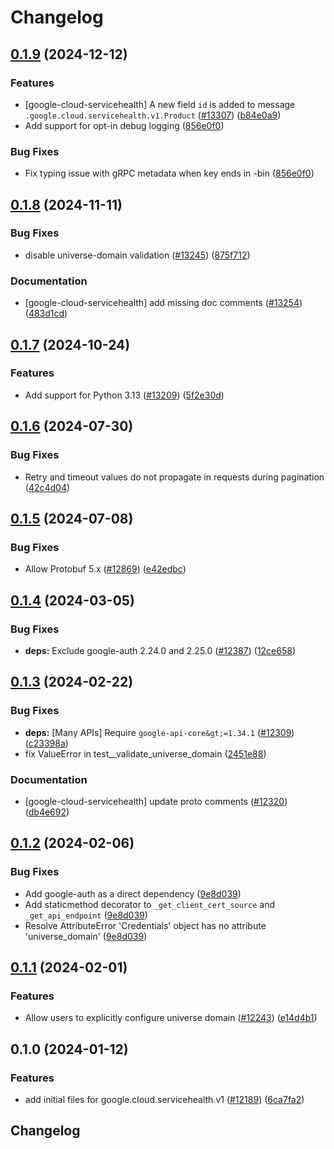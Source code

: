 # Changelog
 
## [0.1.9](https://github.com/googleapis/google-cloud-python/compare/google-cloud-servicehealth-v0.1.8...google-cloud-servicehealth-v0.1.9) (2024-12-12)


### Features

* [google-cloud-servicehealth] A new field `id` is added to message `.google.cloud.servicehealth.v1.Product` ([#13307](https://github.com/googleapis/google-cloud-python/issues/13307)) ([b84e0a9](https://github.com/googleapis/google-cloud-python/commit/b84e0a95eb06877d431090bf29d13803b241f975))
* Add support for opt-in debug logging ([856e0f0](https://github.com/googleapis/google-cloud-python/commit/856e0f07bd5212d60ad64be4c16ac8fafd07850b))


### Bug Fixes

* Fix typing issue with gRPC metadata when key ends in -bin ([856e0f0](https://github.com/googleapis/google-cloud-python/commit/856e0f07bd5212d60ad64be4c16ac8fafd07850b))

## [0.1.8](https://github.com/googleapis/google-cloud-python/compare/google-cloud-servicehealth-v0.1.7...google-cloud-servicehealth-v0.1.8) (2024-11-11)


### Bug Fixes

* disable universe-domain validation  ([#13245](https://github.com/googleapis/google-cloud-python/issues/13245)) ([875f712](https://github.com/googleapis/google-cloud-python/commit/875f712265a36919409964f5ade218330f1d0147))


### Documentation

* [google-cloud-servicehealth] add missing doc comments ([#13254](https://github.com/googleapis/google-cloud-python/issues/13254)) ([483d1cd](https://github.com/googleapis/google-cloud-python/commit/483d1cd5445638a80cd5752fd61400e54f036f74))

## [0.1.7](https://github.com/googleapis/google-cloud-python/compare/google-cloud-servicehealth-v0.1.6...google-cloud-servicehealth-v0.1.7) (2024-10-24)


### Features

* Add support for Python 3.13 ([#13209](https://github.com/googleapis/google-cloud-python/issues/13209)) ([5f2e30d](https://github.com/googleapis/google-cloud-python/commit/5f2e30d62eea6080f5707ee18755f2bb812ad00b))

## [0.1.6](https://github.com/googleapis/google-cloud-python/compare/google-cloud-servicehealth-v0.1.5...google-cloud-servicehealth-v0.1.6) (2024-07-30)


### Bug Fixes

* Retry and timeout values do not propagate in requests during pagination ([42c4d04](https://github.com/googleapis/google-cloud-python/commit/42c4d04ee1362ba0ed0f1b6a134ac8e409875b63))

## [0.1.5](https://github.com/googleapis/google-cloud-python/compare/google-cloud-servicehealth-v0.1.4...google-cloud-servicehealth-v0.1.5) (2024-07-08)


### Bug Fixes

* Allow Protobuf 5.x ([#12869](https://github.com/googleapis/google-cloud-python/issues/12869)) ([e42edbc](https://github.com/googleapis/google-cloud-python/commit/e42edbcf7f4d8ed66b6645c96a01c55fb8cd7666))

## [0.1.4](https://github.com/googleapis/google-cloud-python/compare/google-cloud-servicehealth-v0.1.3...google-cloud-servicehealth-v0.1.4) (2024-03-05)


### Bug Fixes

* **deps:** Exclude google-auth 2.24.0 and 2.25.0 ([#12387](https://github.com/googleapis/google-cloud-python/issues/12387)) ([12ce658](https://github.com/googleapis/google-cloud-python/commit/12ce658210f148eb93d9ff501568fb6f88e77f18))

## [0.1.3](https://github.com/googleapis/google-cloud-python/compare/google-cloud-servicehealth-v0.1.2...google-cloud-servicehealth-v0.1.3) (2024-02-22)


### Bug Fixes

* **deps:** [Many APIs] Require `google-api-core&gt;=1.34.1` ([#12309](https://github.com/googleapis/google-cloud-python/issues/12309)) ([c23398a](https://github.com/googleapis/google-cloud-python/commit/c23398a48d23d48e7f96971dd504ff184841666b))
* fix ValueError in test__validate_universe_domain ([2451e88](https://github.com/googleapis/google-cloud-python/commit/2451e88f302bc582b3f6d01a6ec6aceba7646252))


### Documentation

* [google-cloud-servicehealth] update proto comments ([#12320](https://github.com/googleapis/google-cloud-python/issues/12320)) ([db4e692](https://github.com/googleapis/google-cloud-python/commit/db4e6925f454d3c402989bec3dda043d07153896))

## [0.1.2](https://github.com/googleapis/google-cloud-python/compare/google-cloud-servicehealth-v0.1.1...google-cloud-servicehealth-v0.1.2) (2024-02-06)


### Bug Fixes

* Add google-auth as a direct dependency ([9e8d039](https://github.com/googleapis/google-cloud-python/commit/9e8d0399c488cb5125d3144ad4a8e25794c123fb))
* Add staticmethod decorator to `_get_client_cert_source` and `_get_api_endpoint` ([9e8d039](https://github.com/googleapis/google-cloud-python/commit/9e8d0399c488cb5125d3144ad4a8e25794c123fb))
* Resolve AttributeError 'Credentials' object has no attribute 'universe_domain' ([9e8d039](https://github.com/googleapis/google-cloud-python/commit/9e8d0399c488cb5125d3144ad4a8e25794c123fb))

## [0.1.1](https://github.com/googleapis/google-cloud-python/compare/google-cloud-servicehealth-v0.1.0...google-cloud-servicehealth-v0.1.1) (2024-02-01)


### Features

* Allow users to explicitly configure universe domain ([#12243](https://github.com/googleapis/google-cloud-python/issues/12243)) ([e14d4b1](https://github.com/googleapis/google-cloud-python/commit/e14d4b13a883876a420c498a044dc34ea5122629))

## 0.1.0 (2024-01-12)


### Features

* add initial files for google.cloud.servicehealth.v1 ([#12189](https://github.com/googleapis/google-cloud-python/issues/12189)) ([6ca7fa2](https://github.com/googleapis/google-cloud-python/commit/6ca7fa209b79f57fce901e049bf2251b2b41e9c1))

## Changelog
